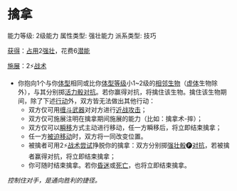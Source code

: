 # 擒拿

能力等级: 2级能力
属性类型: 强壮能力
派系类型: 技巧

<aside>

[获得](https://www.notion.so/1b3d619a067b8027ba38e2c1caf9d84b?pvs=21)：[占用](https://www.notion.so/1b3d619a067b8028a794de6ceed96ec0?pvs=21)2[强壮](https://www.notion.so/1b3d619a067b8018b6a6d9d43490bbdc?pvs=21)，花费6[潜能](https://www.notion.so/1b3d619a067b80c2bdb4c721adc30021?pvs=21)

</aside>

<aside>

[施展](https://www.notion.so/1b3d619a067b80f38dccf027f026b32f?pvs=21)：2⚡️[战术](https://www.notion.so/1b3d619a067b8051b6eaffd160aee01c?pvs=21)

- 你抱向1个与你[体型](https://www.notion.so/1b3d619a067b8088832ae7bd3d7333df?pvs=21)相同或比你[体型等级](https://www.notion.so/1b3d619a067b8055a0e9c2d747e0d1ab?pvs=21)小1~2级的[相邻](https://www.notion.so/1b3d619a067b80d2b1c3cebda0c3ed6f?pvs=21)[生物](https://www.notion.so/1b3d619a067b80d0bbe1d113bf20ff1f?pvs=21)（[虚体](https://www.notion.so/1b4d619a067b805ea2bed121ba2c6517?pvs=21)生物除外），与其分别掷[活力骰](https://www.notion.so/1b3d619a067b8019a494fecc31aaaafa?pvs=21)[对抗](https://www.notion.so/1b3d619a067b80aa97d4c2a5907023af?pvs=21)。若你赢得对抗，将擒住该生物。擒住该生物期间，除了下述[行动](https://www.notion.so/1b5d619a067b80358481f4e8946e320c?pvs=21)外，双方皆无法做出其他行动：
    - 双方仅可用[缠斗武器](https://www.notion.so/1b3d619a067b80588581fae3400f9df8?pvs=21)对对方进行[近战攻击](https://www.notion.so/1b4d619a067b80eda8b0facbba0c7b1a?pvs=21)；
    - 双方仅可施展注明在擒拿期间施展的能力（比如：擒拿术-摔）；
    - 双方仅可以[瞬移](https://www.notion.so/1b3d619a067b80d8a0c1da02a02cf4b2?pvs=21)方式主动进行移动，任一方瞬移后，将立即结束擒拿；
    - 任一方[被迫移动](https://www.notion.so/1b3d619a067b80b6950eefb37cfa2456?pvs=21)时，双方将一同改变位置。
    - 被擒者可用2⚡️[战术](https://www.notion.so/1b3d619a067b8051b6eaffd160aee01c?pvs=21)[尝试](https://www.notion.so/1b3d619a067b8009aad4e7ce70111ce4?pvs=21)挣脱你的擒拿：双方分别掷[强壮骰](https://www.notion.so/1b3d619a067b806094ebcc0abdf4ba13?pvs=21)🅟[对抗](https://www.notion.so/1b3d619a067b80aa97d4c2a5907023af?pvs=21)，若被擒者赢得对抗，将立即结束擒拿；
    - 你可随时结束擒拿。若你[昏迷](https://www.notion.so/1b4d619a067b80c58d9effaf207db6c8?pvs=21)或[死亡](https://www.notion.so/1b4d619a067b809988d9f10a205eb317?pvs=21)，也将立即结束擒拿。
</aside>

*控制住对手，是通向胜利的捷径。*